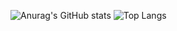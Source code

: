 ![Anurag's GitHub stats](https://github-readme-stats.vercel.app/api?username=jagernau&show_icons=true&theme=gruvbox)
![Top Langs](https://github-readme-stats.vercel.app/api/top-langs/?username=jagernau&layout=compact)


